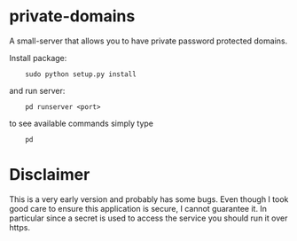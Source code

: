 private-domains
===============

A small-server that allows you to have private password protected domains.


Install package:

        sudo python setup.py install

and run server:

        pd runserver <port>

to see available commands simply type

        pd


Disclaimer
===============

This is a very early version and probably has some bugs. Even though I took good care to ensure this application is secure, I cannot guarantee it. In particular since a secret is used to access the service you should run it over https.
